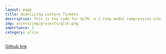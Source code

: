 ```yaml
---
layout: page
title: Quantizing Lottery Tickets
description: This is the code for QLTH, a 2-step model compression scheme that applies Post-Training Quantization on the subnetworks derived by iterative magnitude prunning used in finding ”winning tickets” or ”matching”.
img: assets/img/projects/qlth.png
importance: 1
category: alice
---
```


[Github link](https://github.com/cliu0013/qlth)
